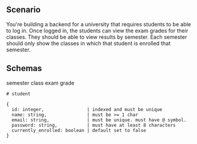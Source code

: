 ## Scenario

You're building a backend for a university that requires students to be able to log in. Once logged in, the students can view the exam grades for their classes. They should be able to view results by semester. Each semester should only show the classes in which that student is enrolled that semester.

## Schemas
semester
class
exam
grade

```
# student

{
  id: integer,                | indexed and must be unique
  name: string,               | must be >= 1 char
  email: string,              | must be unique. must have @ symbol.
  password: string,           | must have at least 8 characters
  currently_enrolled: boolean | default set to false
}
```

